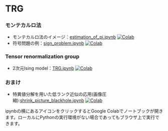 # TRG



### モンテカルロ法
* モンテカルロ法のイメージ：[estimation_of_pi.ipynb](estimation_of_pi.ipynb) [![Colab](https://colab.research.google.com/assets/colab-badge.svg)](https://colab.research.google.com/github/888ten/Ising_TRG/blob/main/estimation_of_pi.ipynb)
* 符号問題の例：[sign_problem.ipynb](sign_problem.ipynb) [![Colab](https://colab.research.google.com/assets/colab-badge.svg)](https://colab.research.google.com/github/888ten/Ising_TRG/blob/main/sign_problem.ipynb)

### Tensor renormalization group
* 2次元Ising model：[TRG.ipynb](TRG.ipynb) [![Colab](https://colab.research.google.com/assets/colab-badge.svg)](https://colab.research.google.com/github/888ten/Ising_TRG/blob/main/TRG.ipynb)

### おまけ
* 特異値分解を用いた低ランク近似の応用(画像圧縮):[shrink_picture_blackhole.ipynb](shrink_picture_blackhole.ipynb) [![Colab](https://colab.research.google.com/assets/colab-badge.svg)](https://colab.research.google.com/github/888ten/Ising_TRG/blob/main/shrink_picture_blackhole.ipynb)

ipynbの横にあるアイコンをクリックするとGoogle Colabでノートブックが開きます。ローカルにPythonの実行環境がない場合であってもブラウザ上で実行できます。
